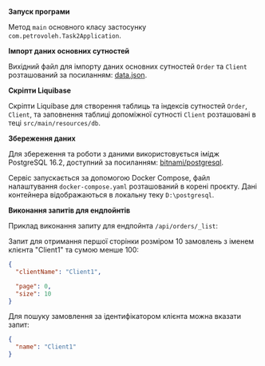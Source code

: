 **Запуск програми**

Метод `main` основного класу застосунку `com.petrovoleh.Task2Application`.

**Імпорт даних основних сутностей**

Вихідний файл для імпорту даних основних сутностей `Order` та `Client` розташований за посиланням: [data.json](https://github.com/olehpetrov/task2/blob/main/src/main/resources/data/data.json).

**Скріпти Liquibase**

Скріпти Liquibase для створення таблиць та індексів сутностей `Order`, `Client`, та заповнення таблиці допоміжної сутності `Client` розташовані в теці `src/main/resources/db`.

**Збереження даних**

Для збереження та роботи з даними використовується імідж PostgreSQL 16.2, доступний за посиланням: [bitnami/postgresql](https://hub.docker.com/r/bitnami/postgresql).

Сервіс запускається за допомогою Docker Compose, файл налаштування `docker-compose.yaml` розташований в корені проєкту. Дані контейнера відображаються в локальну теку `D:\postgresql`.

**Виконання запитів для ендпойнтів**

Приклад виконання запиту для ендпойнта `/api/orders/_list`:

Запит для отримання першої сторінки розміром 10 замовлень з іменем клієнта "Client1" та сумою менше 100:

```json
{
  "clientName": "Client1",

  "page": 0,
  "size": 10
}
```

Для пошуку замовлення за ідентифікатором клієнта можна вказати запит:

```json
{
  "name": "Client1"
}
```

